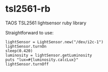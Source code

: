 # tsl2561-rb
TAOS TSL2561 lightsensor ruby library

Straightforward to use:

```
lightSensor = LightSensor.new("/dev/i2c-1")
lightSensor.turnOn
sleep(0.420)
luminosity = lightSensor.getLuminosity
puts "lux=#{luminosity.calcLux}"
lightSensor.turnOff
```